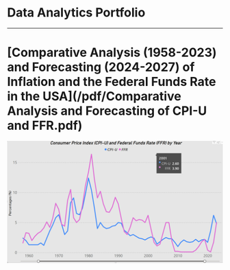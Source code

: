 # Data Analytics Portfolio

---

# [Comparative Analysis (1958-2023) and Forecasting (2024-2027) of Inflation and the Federal Funds Rate in the USA](/pdf/Comparative Analysis and Forecasting of CPI-U and FFR.pdf)

<img src="images/Screenshot 2024-05-08 135637.png?raw=true"/>

